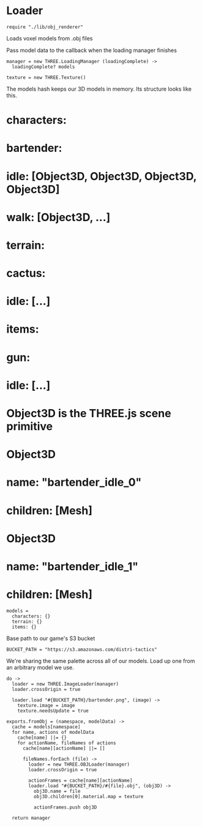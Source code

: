 Loader
======

    require "./lib/obj_renderer"

Loads voxel models from .obj files

Pass model data to the callback when the loading manager finishes

    manager = new THREE.LoadingManager (loadingComplete) ->
      loadingComplete? models

    texture = new THREE.Texture()

The models hash keeps our 3D models in memory.
Its structure looks like this.

# characters:
#   bartender:
#     idle: [Object3D, Object3D, Object3D, Object3D]
#   walk: [Object3D, ...]
# terrain:
#   cactus:
#     idle: [...]
# items:
#   gun:
#     idle: [...]
#
# Object3D is the THREE.js scene primitive
# Object3D
#   name: "bartender_idle_0"
#   children: [Mesh]
#
# Object3D
#   name: "bartender_idle_1"
#   children: [Mesh]

    models =
      characters: {}
      terrain: {}
      items: {}

Base path to our game's S3 bucket

    BUCKET_PATH = "https://s3.amazonaws.com/distri-tactics"

We're sharing the same palette across all of our models.
Load up one from an arbitrary model we use.

    do ->
      loader = new THREE.ImageLoader(manager)
      loader.crossOrigin = true

      loader.load "#{BUCKET_PATH}/bartender.png", (image) ->
        texture.image = image
        texture.needsUpdate = true

    exports.fromObj = (namespace, modelData) ->
      cache = models[namespace]
      for name, actions of modelData
        cache[name] ||= {}
        for actionName, fileNames of actions
          cache[name][actionName] ||= []

          fileNames.forEach (file) ->
            loader = new THREE.OBJLoader(manager)
            loader.crossOrigin = true

            actionFrames = cache[name][actionName]
            loader.load "#{BUCKET_PATH}/#{file}.obj", (obj3D) ->
              obj3D.name = file
              obj3D.children[0].material.map = texture

              actionFrames.push obj3D

      return manager
      
